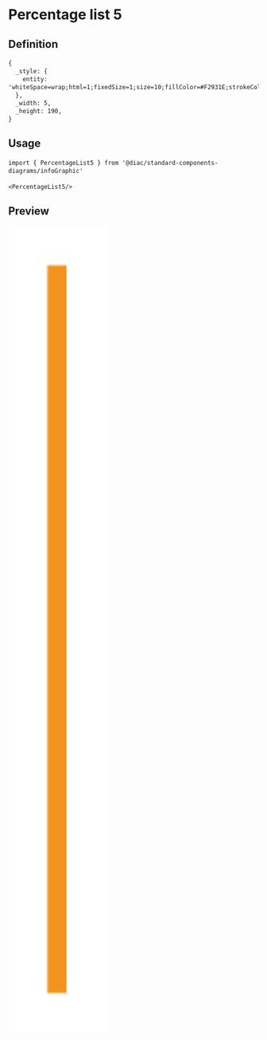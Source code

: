 # Percentage list 5

## Definition

```
{
  _style: { 
    entity: 'whiteSpace=wrap;html=1;fixedSize=1;size=10;fillColor=#F2931E;strokeColor=none;shadow=0;',
  },
  _width: 5,
  _height: 190,
}
```

## Usage

```
import { PercentageList5 } from '@diac/standard-components-diagrams/infoGraphic'

<PercentageList5/>
```

## Preview

<img src="./percentage-list-5.png" width="200"/>
